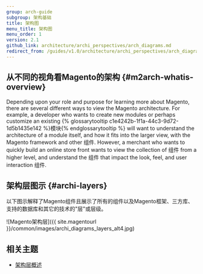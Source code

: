 ```yaml
---
group: arch-guide
subgroup: 架构基础
title: 架构图
menu_title: 架构图
menu_order: 1
version: 2.1
github_link: architecture/archi_perspectives/arch_diagrams.md
redirect_from: /guides/v1.0/architecture/archi_perspectives/arch_diagrams.html
---
```


## 从不同的视角看Magento的架构 {#m2arch-whatis-overview}

Depending upon your role and purpose for learning more about Magento, there are several different ways to view the Magento architecture. For example, a developer who wants to create new modules or perhaps customize an existing {% glossarytooltip c1e4242b-1f1a-44c3-9d72-1d5b1435e142 %}模块{% endglossarytooltip %} will want to understand the architecture of a module itself, and how it fits into the larger view, with the Magento framework and other 组件. However, a merchant who wants to quickly build an online store front wants to view the collection of 组件 from a higher level, and understand the 组件 that impact the look, feel, and user interaction 组件.

## 架构层图示 {#archi-layers}

以下图示解释了Magento组件且展示了所有的组件以及Magento框架、三方库、支持的数据库和其它的技术的"层"或层级。

![Magento架构层]({{ site.magentourl }}/common/images/archi_diagrams_layers_alt4.jpg)

## 相关主题

* <a href="{{ page.baseurl }}/architecture/archi_perspectives/ALayers_intro.html">架构层概述</a>

